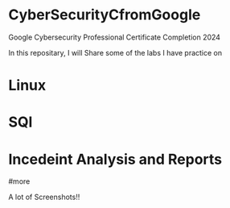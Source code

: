 # CyberSecurityCfromGoogle
Google Cybersecurity Professional Certificate Completion 2024

In this repositary, I will Share some of the labs I have practice on

# Linux

# SQl

# Incedeint Analysis and Reports

#more

A lot of Screenshots!!
